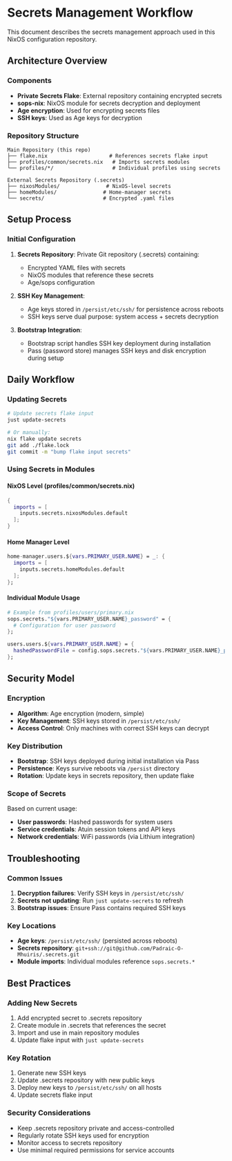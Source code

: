 # Secrets Management Workflow

This document describes the secrets management approach used in this NixOS configuration repository.

## Architecture Overview

### Components
- **Private Secrets Flake**: External repository containing encrypted secrets
- **sops-nix**: NixOS module for secrets decryption and deployment
- **Age encryption**: Used for encrypting secrets files
- **SSH keys**: Used as Age keys for decryption

### Repository Structure
```
Main Repository (this repo)
├── flake.nix                    # References secrets flake input
├── profiles/common/secrets.nix   # Imports secrets modules
└── profiles/*/                   # Individual profiles using secrets

External Secrets Repository (.secrets)
├── nixosModules/               # NixOS-level secrets
├── homeModules/               # Home-manager secrets
└── secrets/                   # Encrypted .yaml files
```

## Setup Process

### Initial Configuration
1. **Secrets Repository**: Private Git repository (.secrets) containing:
   - Encrypted YAML files with secrets
   - NixOS modules that reference these secrets
   - Age/sops configuration

2. **SSH Key Management**:
   - Age keys stored in `/persist/etc/ssh/` for persistence across reboots
   - SSH keys serve dual purpose: system access + secrets decryption

3. **Bootstrap Integration**:
   - Bootstrap script handles SSH key deployment during installation
   - Pass (password store) manages SSH keys and disk encryption during setup

## Daily Workflow

### Updating Secrets
```bash
# Update secrets flake input
just update-secrets

# Or manually:
nix flake update secrets
git add ./flake.lock
git commit -m "bump flake input secrets"
```

### Using Secrets in Modules

#### NixOS Level (profiles/common/secrets.nix)
```nix
{
  imports = [
    inputs.secrets.nixosModules.default
  ];
}
```

#### Home Manager Level
```nix
home-manager.users.${vars.PRIMARY_USER.NAME} = _: {
  imports = [
    inputs.secrets.homeModules.default
  ];
};
```

#### Individual Module Usage
```nix
# Example from profiles/users/primary.nix
sops.secrets."${vars.PRIMARY_USER.NAME}_password" = {
  # Configuration for user password
};

users.users.${vars.PRIMARY_USER.NAME} = {
  hashedPasswordFile = config.sops.secrets."${vars.PRIMARY_USER.NAME}_password".path;
};
```

## Security Model

### Encryption
- **Algorithm**: Age encryption (modern, simple)
- **Key Management**: SSH keys stored in `/persist/etc/ssh/`
- **Access Control**: Only machines with correct SSH keys can decrypt

### Key Distribution
- **Bootstrap**: SSH keys deployed during initial installation via Pass
- **Persistence**: Keys survive reboots via `/persist` directory
- **Rotation**: Update keys in secrets repository, then update flake

### Scope of Secrets
Based on current usage:
- **User passwords**: Hashed passwords for system users
- **Service credentials**: Atuin session tokens and API keys
- **Network credentials**: WiFi passwords (via Lithium integration)

## Troubleshooting

### Common Issues
1. **Decryption failures**: Verify SSH keys in `/persist/etc/ssh/`
2. **Secrets not updating**: Run `just update-secrets` to refresh
3. **Bootstrap issues**: Ensure Pass contains required SSH keys

### Key Locations
- **Age keys**: `/persist/etc/ssh/` (persisted across reboots)
- **Secrets repository**: `git+ssh://git@github.com/Padraic-O-Mhuiris/.secrets.git`
- **Module imports**: Individual modules reference `sops.secrets.*`

## Best Practices

### Adding New Secrets
1. Add encrypted secret to .secrets repository
2. Create module in .secrets that references the secret
3. Import and use in main repository modules
4. Update flake input with `just update-secrets`

### Key Rotation
1. Generate new SSH keys
2. Update .secrets repository with new public keys
3. Deploy new keys to `/persist/etc/ssh/` on all hosts
4. Update secrets flake input

### Security Considerations
- Keep .secrets repository private and access-controlled
- Regularly rotate SSH keys used for encryption
- Monitor access to secrets repository
- Use minimal required permissions for service accounts